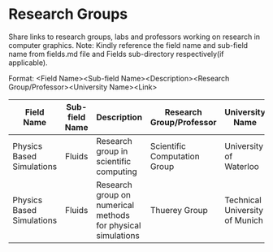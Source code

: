# Research Groups
Share links to research groups, labs and professors working on research in computer graphics.
Note: Kindly reference the field name and sub-field name from fields.md file and Fields sub-directory respectively(if applicable).

Format: \<Field Name>\<Sub-field Name>\<Description>\<Research Group/Professor>\<University Name>\<Link>

| Field Name    | Sub-field Name | Description | Research Group/Professor| University Name | Link |
| ------------- |:--------------:| ------------|-------------------------|-----------------|------|
|Physics Based Simulations|Fluids|Research group in scientific computing|Scientific Computation Group|University of Waterloo|https://scicom.uwaterloo.ca/
|Physics Based Simulations|Fluids|Research group on numerical methods for physical simulations|Thuerey Group|Technical University of Munich|https://ge.in.tum.de/
